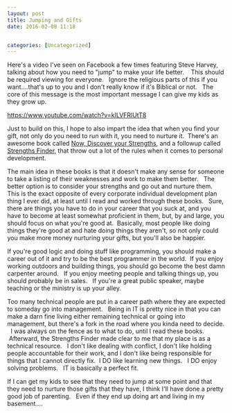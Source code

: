 ```yaml
---
layout: post
title: Jumping and Gifts
date: 2016-02-08 11:18


categories: [Uncategorized]
---
```

Here's a video I've seen on Facebook a few times featuring Steve Harvey, talking about how you need to "jump" to make your life better.    This should be required viewing for everyone.   Ignore the religious parts of this if you want....that's up to you and I don't really know if it's Biblical or not.   The core of this message is the most important message I can give my kids as they grow up.

https://www.youtube.com/watch?v=kILVFRlUtT8

Just to build on this, I hope to also impart the idea that when you find your gift, not only do you need to run with it, you need to nurture it.  There's an awesome book called <a href="http://amzn.com/0743201140">Now, Discover your Strengths</a>, and a followup called <a href="http://amzn.com/159562015X">Strengths Finder</a>, that throw out a lot of the rules when it comes to personal development.

The main idea in these books is that it doesn't make any sense for someone to take a listing of their weaknesses and work to make them better.   The better option is to consider your strengths and go out and nurture them.   This is the exact opposite of every corporate individual development plan thing I ever did, at least until I read and worked through these books.   Sure, there are things you have to do in your career that you suck at, and you have to become at least somewhat proficient in them, but, by and large, you should focus on what you're good at.  Basically, most people like doing things they're good at and hate doing things they aren't, so not only could you make more money nurturing your gifts, but you'll also be happier.

If you're good logic and doing stuff like programming, you should make a career out of it and try to be the best programmer in the world.  If you enjoy working outdoors and building things, you should go become the best damn carpenter around.   If you enjoy meeting people and talking things up, you should probably be in sales.   If you're a great public speaker, maybe teaching or the ministry is up your alley.

Too many technical people are put in a career path where they are expected to someday go into management.   Being in IT is pretty nice in that you can make a darn fine living either remaining technical or going into management, but there's a fork in the road where you kinda need to decide.   I was always on the fence as to what to do, until I read these books.    Afterward, the Strengths Finder made clear to me that my place is as a technical resource.   I don't like dealing with conflict, I don't like holding people accountable for their work, and I don't like being responsible for things that I cannot directly fix.  I DO like learning new things.   I DO enjoy solving problems.   IT is basically a perfect fit.

If I can get my kids to see that they need to jump at some point and that they need to nurture those gifts that they have, I think I'll have done a pretty good job of parenting.   Even if they end up doing art and living in my basement....

&nbsp;
